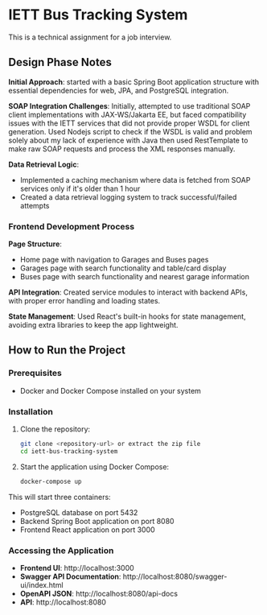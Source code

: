 # IETT Bus Tracking System
This is a technical assignment for a job interview.

## Design Phase Notes

**Initial Approach**: started with a basic Spring Boot application structure with essential dependencies for web, JPA, and PostgreSQL integration.

**SOAP Integration Challenges**: Initially, attempted to use traditional SOAP client implementations with JAX-WS/Jakarta EE, but faced compatibility issues with the IETT services that did not provide proper WSDL for client generation. Used Nodejs script to
check if the WSDL is valid and problem solely about my lack of experience with Java then used RestTemplate to make raw SOAP requests and process the XML responses manually.

**Data Retrieval Logic**: 
   - Implemented a caching mechanism where data is fetched from SOAP services only if it's older than 1 hour
   - Created a data retrieval logging system to track successful/failed attempts

### Frontend Development Process

**Page Structure**:
   - Home page with navigation to Garages and Buses pages
   - Garages page with search functionality and table/card display
   - Buses page with search functionality and nearest garage information

**API Integration**: Created service modules to interact with backend APIs, with proper error handling and loading states.

**State Management**: Used React's built-in hooks for state management, avoiding extra libraries to keep the app lightweight.

## How to Run the Project

### Prerequisites

- Docker and Docker Compose installed on your system

### Installation

1. Clone the repository:
   ```bash
   git clone <repository-url> or extract the zip file
   cd iett-bus-tracking-system
   ```

2. Start the application using Docker Compose:
   ```bash
   docker-compose up
   ```

This will start three containers:
- PostgreSQL database on port 5432
- Backend Spring Boot application on port 8080
- Frontend React application on port 3000

### Accessing the Application

- **Frontend UI**: http://localhost:3000
- **Swagger API Documentation**: http://localhost:8080/swagger-ui/index.html
- **OpenAPI JSON**: http://localhost:8080/api-docs
- **API**: http://localhost:8080